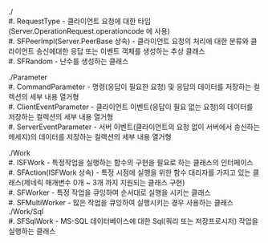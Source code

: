 ./  
#. RequestType - 클라이언트 요청에 대한 타입(Server.OperationRequest.operationcode 에 사용)  
#. SFPeerImpl(Server.PeerBase 상속) - 클라이언트 요청의 처리에 대한 분류와 클라이언트 송신에대한 응답 또는 이벤트 객체를 생성하는 추상 클래스  
#. SFRandom - 난수를 생성하는 클래스  

./Parameter  
#. CommandParameter - 명령(응답이 필요한 요청) 및 응답의 데이터를 저장하는 컬렉션의 세부 내용 열거형  
#. ClientEventParameter - 클라이언트 이벤트(응답이 필요 없는 요청)의 데이터를 저장하는 컬렉션의 세부 내용 열거형  
#. ServerEventParameter - 서버 이벤트(클라이언트의 요청 없이 서버에서 송신하는 메세지)의 데이터를 저장하는 컬렉션의 세부 내용 열거형  

./Work  
#. ISFWork - 특정작업을 실행하는 함수의 구현을 필요로 하는 클래스의 인터페이스  
#. SFAction(ISFWork 상속) - 특정 시점에 실행을 위한 함수 대리자를 가지고 있는 클래스(제네릭 매개변수 0개 ~ 3개 까지 지원되는 클래스 구현)  
#. SFWorker - 특정 작업을 큐잉하여 순서대로 실행을 시키는 클래스  
#. SFMultiWorker - 많은 작업을 큐잉하여 실행시키는 경우 사용하는 클래스  
./Work/Sql  
#. SFSqlWork - MS-SQL 데이터베이스에 대한 Sql(쿼리 또는 저장프로시저) 작업을 실행하는 클래스
